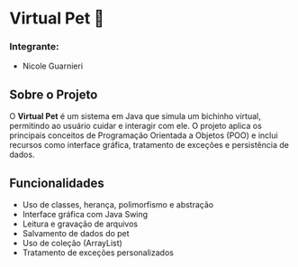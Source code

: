 # Virtual Pet 🐶

### Integrante:

- Nicole Guarnieri

## Sobre o Projeto

O **Virtual Pet** é um sistema em Java que simula um bichinho virtual, permitindo ao usuário cuidar e interagir com ele. O projeto aplica os principais conceitos de Programação Orientada a Objetos (POO) e inclui recursos como interface gráfica, tratamento de exceções e persistência de dados.

## Funcionalidades

* Uso de classes, herança, polimorfismo e abstração
* Interface gráfica com Java Swing
* Leitura e gravação de arquivos
* Salvamento de dados do pet
* Uso de coleção (ArrayList)
* Tratamento de exceções personalizados
